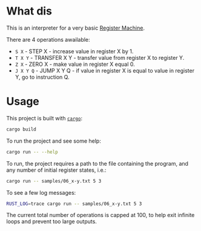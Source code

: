 # What dis

This is an interpreter for a very basic [Register Machine](https://en.wikipedia.org/wiki/Register_machine).

There are 4 operations awailable:
- `S X` - STEP X - increase value in register X by 1.
- `T X Y` - TRANSFER X Y - transfer value from register X to register Y.
- `Z X` - ZERO X - make value in register X equal 0.
- `J X Y Q` - JUMP X Y Q - if value in register X is equal to value in register Y, go to instruction Q.

# Usage

This project is built with [`cargo`](https://dev-doc.rust-lang.org/beta/cargo/commands/cargo.html):
```bash
cargo build
```

To run the project and see some help:
```bash
cargo run -- --help
```

To run, the project requires a path to the file containing the program, and any number of initial register states, i.e.:
```bash
cargo run -- samples/06_x-y.txt 5 3
```

To see a few log messages:
```bash
RUST_LOG=trace cargo run -- samples/06_x-y.txt 5 3
```

The current total number of operations is capped at 100, to help exit infinite loops and prevent too large outputs.
